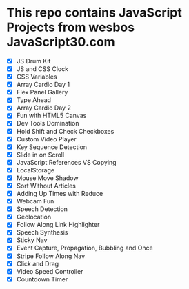 # This repo contains JavaScript Projects from wesbos JavaScript30.com

- [x] JS Drum Kit
- [x] JS and CSS Clock
- [x] CSS Variables
- [x] Array Cardio Day 1
- [x] Flex Panel Gallery
- [x] Type Ahead
- [x] Array Cardio Day 2
- [x] Fun with HTML5 Canvas
- [x] Dev Tools Domination
- [x] Hold Shift and Check Checkboxes
- [x] Custom Video Player
- [x] Key Sequence Detection
- [x] Slide in on Scroll
- [x] JavaScript References VS Copying
- [x] LocalStorage
- [x] Mouse Move Shadow
- [x] Sort Without Articles
- [x] Adding Up Times with Reduce
- [x] Webcam Fun 
- [x] Speech Detection
- [x] Geolocation
- [x] Follow Along Link Highlighter
- [x] Speech Synthesis   
- [x] Sticky Nav 
- [x] Event Capture, Propagation, Bubbling and Once
- [x] Stripe Follow Along Nav
- [x] Click and Drag
- [x] Video Speed Controller
- [x] Countdown Timer 
